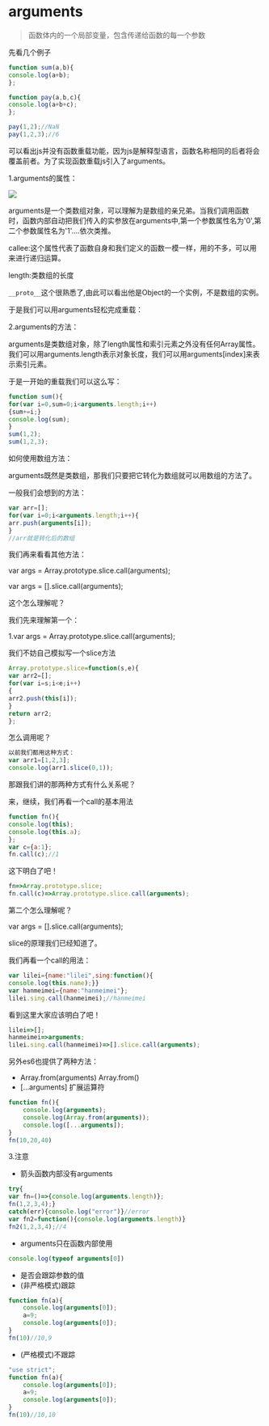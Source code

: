 # arguments

> 函数体内的一个局部变量，包含传递给函数的每一个参数

先看几个例子

```js
function sum(a,b){
console.log(a+b);
};

function pay(a,b,c){
console.log(a+b+c);
};

pay(1,2);//NaN
pay(1,2,3);//6

```

可以看出js并没有函数重载功能，因为js是解释型语言，函数名称相同的后者将会覆盖前者。为了实现函数重载js引入了arguments。


1.arguments的属性：

![](img/arguments.jpg)

arguments是一个类数组对象，可以理解为是数组的亲兄弟。当我们调用函数时，函数内部自动把我们传入的实参放在arguments中,第一个参数属性名为'0',第二个参数属性名为'1'....依次类推。

callee:这个属性代表了函数自身和我们定义的函数一模一样，用的不多，可以用来进行递归运算。

length:类数组的长度

`__proto__`这个很熟悉了,由此可以看出他是Object的一个实例，不是数组的实例。

于是我们可以用arguments轻松完成重载：


2.arguments的方法：

arguments是类数组对象，除了length属性和索引元素之外没有任何Array属性。
我们可以用arguments.length表示对象长度，我们可以用arguments[index]来表示索引元素。

于是一开始的重载我们可以这么写：

```js
function sum(){
for(var i=0,sum=0;i<arguments.length;i++)
{sum+=i;}
console.log(sum);
}
sum(1,2);
sum(1,2,3);
```

如何使用数组方法：

arguments既然是类数组，那我们只要把它转化为数组就可以用数组的方法了。

一般我们会想到的方法：

```js
var arr=[];
for(var i=0;i<arguments.length;i++){
arr.push(arguments[i]);
}
//arr就是转化后的数组
```

我们再来看看其他方法：

var args = Array.prototype.slice.call(arguments);

var args = [].slice.call(arguments);

这个怎么理解呢？

我们先来理解第一个：

1.var args = Array.prototype.slice.call(arguments);

我们不妨自己模拟写一个slice方法

```js
Array.prototype.slice=function(s,e){
var arr2=[];
for(var i=s;i<e;i++)
{
arr2.push(this[i]);
}
return arr2;
};

```

怎么调用呢？

```js
以前我们都用这种方式：
var arr1=[1,2,3];
console.log(arr1.slice(0,1));

```

那跟我们讲的那两种方式有什么关系呢？

来，继续，我们再看一个call的基本用法

```js
function fn(){
console.log(this);
console.log(this.a);
};
var c={a:1};
fn.call(c);//1
```

这下明白了吧！

```js
fn=>Array.prototype.slice;
fn.call(c)=>Array.prototype.slice.call(arguments);
```

第二个怎么理解呢？

var args = [].slice.call(arguments);

slice的原理我们已经知道了。

我们再看一个call的用法：

```js
var lilei={name:"lilei",sing:function(){
console.log(this.name);}}
var hanmeimei={name:"hanmeimei"};
lilei.sing.call(hanmeimei);//hanmeimei
```

看到这里大家应该明白了吧！

```js
lilei=>[];
hanmeimei=>arguments;
lilei.sing.call(hanmeimei)=>[].slice.call(arguments);
```
另外es6也提供了两种方法：
*	Array.from(arguments) Array.from()
*	[...arguments] 扩展运算符

```js
function fn(){
    console.log(arguments);
    console.log(Array.from(arguments));
    console.log([...arguments]);
}
fn(10,20,40)
```


3.注意

*	箭头函数内部没有arguments
```js
try{
var fn=()=>{console.log(arguments.length)};
fn(1,2,3,4);}
catch(err){console.log("error")}//error
var fn2=function(){console.log(arguments.length)}
fn2(1,2,3,4);//4
```

*	arguments只在函数内部使用
```js
console.log(typeof arguments[0])
```

*	是否会跟踪参数的值
*	(非严格模式)跟踪
```js
function fn(a){
    console.log(arguments[0]);
    a=9;
    console.log(arguments[0]);
}
fn(10)//10,9
```
*	(严格模式)不跟踪
```js
"use strict";
function fn(a){
    console.log(arguments[0]);
    a=9;
    console.log(arguments[0]);
}
fn(10)//10,10
```